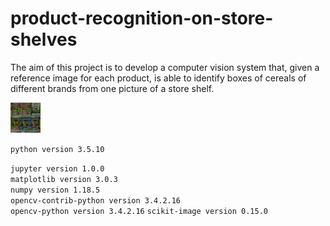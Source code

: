 # product-recognition-on-store-shelves

The aim of this project is to develop a computer vision system that, given a reference image for each product, is able to identify boxes of cereals of different brands from one picture of a store shelf.

<img src="output/step_C/m5.png" width="48">

`python version 3.5.10`

`jupyter version 1.0.0`  
`matplotlib version 3.0.3`  
`numpy version 1.18.5`  
`opencv-contrib-python version 3.4.2.16`  
`opencv-python version 3.4.2.16`
`scikit-image version 0.15.0`